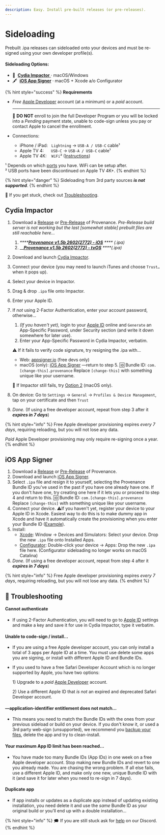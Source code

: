 ```yaml
---
description: Easy. Install pre-built releases (or pre-releases).
---
```


# Sideloading

Prebuilt .ipa releases can sideloaded onto your devices and must be re-signed using your own developer profile\(s\).

#### **Sideloading Options:**

* 🔨  [**Cydia Impactor** ](sideloading.md#cydia-impactor)· macOS/Windows
* 🖋  [**iOS App Signer**](sideloading.md#ios-app-signer) · macOS + Xcode a/o Configurator

{% hint style="success" %}
**Requirements**

* _Free_ [Apple Developer](https://9to5mac.com/2016/03/27/how-to-create-free-apple-developer-account-sideload-apps/) account \(at a minimum\) or a _paid_ account.  
  ****

  🛑 **DO NOT** enroll to join the full Developer Program or you will be locked into a _Pending_ payment state, unable to code-sign unless you pay or contact Apple to cancel the enrollment.  

* Connections:
  * iPhone / iPad:    `Lightning` → `USB-A / USB-C` cable¹
  * Apple TV 4:      `USB-C` → `USB-A / USB-C` cable¹
  * Apple TV 4K:     `WiFi`²  \([Instructions](http://www.redmondpie.com/how-to-wirelessly-connect-apple-tv-4k-to-xcode-on-mac/)\)

¹ Depends on which [ports](https://support.apple.com/en-us/HT201736) you have. WiFi can be setup after.  
² USB ports have been discontinued on Apple TV 4K+.
{% endhint %}

{% hint style="danger" %}
Sideloading from 3rd party sources _**is not supported**_.
{% endhint %}

💢  If you get stuck, check out [Troubleshooting](sideloading.md#troubleshooting).

## Cydia Impactor

1. Download a [Release](https://github.com/Provenance-Emu/Provenance/releases) or [Pre-Release](https://builds.provenance-emu.com/) of Provenance. _Pre-Release build server is not working but the last \[somewhat stable\] prebuilt files are still reachable here…_
   1. _\*\*\*\*_[_**Provenance v1.5b 2602\(2772\) - iOS**_](https://builds.provenance-emu.com/iOS/Latest/Develop/Provenance-ios-develop-2602.ipa) _**** \(.ipa\)_
   2. \_\_[_**Provenance v1.5b 2602\(2772\) - tvOS**_](https://builds.provenance-emu.com/tvOS/Latest/Develop/Provenance-tvos-develop-2602.ipa) _****\(.ipa\)_
2. Download and launch [Cydia Impactor](http://www.cydiaimpactor.com/).
3. Connect your device \(you may need to launch iTunes and choose `Trust…` when it pops up\).
4. Select your device in Impactor.
5. Drag & drop `.ipa` file onto Impactor.
6. Enter your Apple ID.
7. If _not_ using 2-Factor Authentication, enter your account password, otherwise…

   1. _\(If you haven't yet\),_ login to your [Apple ID](https://appleid.apple.com/) online and `Generate` an App-Specific Password, under Security section \(and write it down somewhere for later use\).
   2. Enter your App-Specific Password in Cydia Impactor, verbatim.

  
   ⚠️ If it fails to verify code signature, try resigning the .ipa with…

   * Web: [appsigner.io](https://appsigner.io/) \(free devs only\)
   * macOS \(only\): [iOS App Signer](https://dantheman827.github.io/ios-app-signer/)  —return to step 5.  🆔 Bundle ID: `com.[change-this].provenance`  Replace `[change-this]` with something unique like your username. 

   🚸 If Impactor still fails, try [Option 2](sideloading.md#ios-app-signer) \(macOS only\).  

8. On device: Go to `Settings` → `General` → `Profiles & Device Management`, tap on your certificate and then `Trust`
9. _Done._  \(If using a free developer account, repeat from step 3 after it _**expires in 7 days**_\)

{% hint style="info" %}
Free Apple developer provisioning expires _every 7 days_, requiring reloading, but you will not lose any data.

_Paid_ Apple Developer provisioning may only require re-signing once a year.
{% endhint %}

## iOS App Signer

1. Download a [Release](https://github.com/Provenance-Emu/Provenance/releases) or [Pre-Release](https://builds.provenance-emu.com/) of Provenance.
2. Download and launch [iOS App Signer](https://dantheman827.github.io/ios-app-signer/).
3. Select `.ipa` file and resign it to yourself, selecting the Provenance Bundle ID you've used in the past if you have one already have one. If you don't have one, try creating one here if it lets you or proceed to step 4 and return to this.    🆔 Bundle ID: `com.[change-this].provenance`  Replace `[change-this]` with something unique like your username. 
4. Connect your device. ⚠️If you haven't yet, register your device to your Apple ID in Xcode. Easiest way to do this is to make dummy app in Xcode and have it automatically create the provisioning when you enter your Bundle ID  \([Example](https://dantheman827.github.io/ios-app-signer/#tab-bar)\).
5. Install:
   * [Xcode](https://itunes.apple.com/us/app/xcode/id497799835): Window → Devices and Simulators: Select your device. Drop the new `.ipa` file onto Installed Apps.
   * [Configurator](https://support.apple.com/apple-configurator): Double-click your device → Apps: Drop the new `.ipa` file here. \(Configurator sideloading no longer works on macOS Catalina\)
6. _Done._ \(If using a free developer account, repeat from step 4 after it _**expires in 7 days**_\)

{% hint style="info" %}
Free Apple developer provisioning expires _every 7 days_, requiring reloading, but you will not lose any data.
{% endhint %}

## 💢 Troubleshooting

#### Cannot authenticate

* If using 2-Factor Authentication, you will need to go to [Apple ID](https://appleid.apple.com/) settings and make a key and save it for use in Cydia Impactor, type it verbatim.

#### Unable to code-sign / install…

* If you are using a free Apple developer account, you can only install a total of 3 apps per Apple ID at a time. You must use delete some apps you are signing, or install with different Apple ID and Bundle IDs.
* If you used to have a free Safari Developer Account which is no longer supported by Apple, you have two options: 

  1\) Upgrade to a _paid_ [Apple Developer](https://developer.apple.com/programs/) account. 

  2\) Use a different Apple ID that _is not_ an expired and deprecated Safari Developer account.

#### **—application-identifier entitlement does not match…**

* This means you need to match the Bundle IDs with the ones from your previous sideload or build on your device. If you don't know it, or used a 3rd party web-sign \(unsupported\), we recommend you [backup your files](../../info/miscellaneous/restoring-files.md), delete the app and try to clean-install.

#### **Your maximum App ID limit has been reached…**

* You have made too many Bundle IDs \(App IDs\) in one week on a free Apple developer account. Stop making new Bundle IDs and revert to one you already made. You are chasing the wrong problem. If all else fails, use a different Apple ID, and make only one new, unique Bundle ID with it \(and save it for later when you need to re-sign in 7 days\).

#### Duplicate app

* If app installs or updates as a duplicate app instead of updating existing installation, you need delete it and  use the _same_ Bundle ID as your original build or you'll end up with a double installation…



{% hint style="info" %}
🗯 If you are still stuck ask for [help](https://discord.gg/NhzgrXh) on our Discord.
{% endhint %}

